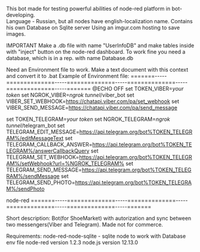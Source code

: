 This bot made for testing powerful abilities of node-red platform in bot-developing.  
Language - Russian, but all nodes have english-localization name.
Contains his own Database on Sqlite server
Using an imgur.com hosting to save images. 

IMPORTANT
Make a .db file with name "UserInfoDB" and make tables inside with "inject" button on the node-red dashboard.
To work fine you need a database, which is in a rep. with name Database.db

Need an Environment file to work.
Make a text document with this context and convert it to .bat
Example of Environment file:
=======-----==============-----==============-----==============-----==============-----=======
@ECHO OFF
set TOKEN_VIBER=*your token*
set NGROK_VIBER=*ngrok tunnel*/viber_bot
set VIBER_SET_WEBHOOK=https://chatapi.viber.com/pa/set_webhook
set VIBER_SEND_MESSAGE=https://chatapi.viber.com/pa/send_message

set TOKEN_TELEGRAM=*your token*
set NGROK_TELEGRAM=*ngrok tunnel*/telegram_bot
set TELEGRAM_EDIT_MESSAGE=https://api.telegram.org/bot%TOKEN_TELEGRAM%/editMessageText
set TELEGRAM_CALLBACK_ANSWER=https://api.telegram.org/bot%TOKEN_TELEGRAM%/answerCallbackQuery
set TELEGRAM_SET_WEBHOOK=https://api.telegram.org/bot%TOKEN_TELEGRAM%/setWebhook?url=%NGROK_TELEGRAM%
set TELEGRAM_SEND_MESSAGE=https://api.telegram.org/bot%TOKEN_TELEGRAM%/sendMessage
set TELEGRAM_SEND_PHOTO=https://api.telegram.org/bot%TOKEN_TELEGRAM%/sendPhoto

node-red
=======-----==============-----==============-----==============-----==============-----=======

Short description:
Bot(for ShoeMarket) with autorization and sync between two messengers(Viber and Telegram). Made not for commerce.

Requirements:
node-red-node-sqlite - sqlite node to work with Database
env file
node-red version 1.2.3
node.js version 12.13.0
